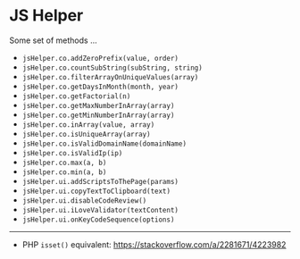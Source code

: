 # JS Helper

Some set of methods ...

- `jsHelper.co.addZeroPrefix(value, order)`
- `jsHelper.co.countSubString(subString, string)`
- `jsHelper.co.filterArrayOnUniqueValues(array)`
- `jsHelper.co.getDaysInMonth(month, year)`
- `jsHelper.co.getFactorial(n)`
- `jsHelper.co.getMaxNumberInArray(array)`
- `jsHelper.co.getMinNumberInArray(array)`
- `jsHelper.co.inArray(value, array)`
- `jsHelper.co.isUniqueArray(array)`
- `jsHelper.co.isValidDomainName(domainName)`
- `jsHelper.co.isValidIp(ip)`
- `jsHelper.co.max(a, b)`
- `jsHelper.co.min(a, b)`
- `jsHelper.ui.addScriptsToThePage(params)`
- `jsHelper.ui.copyTextToClipboard(text)`
- `jsHelper.ui.disableCodeReview()`
- `jsHelper.ui.iLoveValidator(textContent)`
- `jsHelper.ui.onKeyCodeSequence(options)`

---

- PHP `isset()` equivalent: https://stackoverflow.com/a/2281671/4223982
